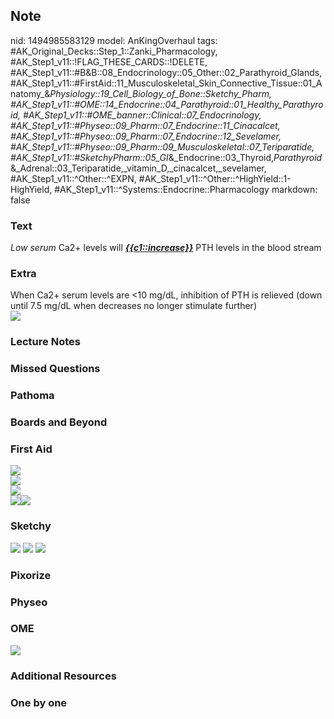## Note
nid: 1494985583129
model: AnKingOverhaul
tags: #AK_Original_Decks::Step_1::Zanki_Pharmacology, #AK_Step1_v11::!FLAG_THESE_CARDS::!DELETE, #AK_Step1_v11::#B&B::08_Endocrinology::05_Other::02_Parathyroid_Glands, #AK_Step1_v11::#FirstAid::11_Musculoskeletal_Skin_Connective_Tissue::01_Anatomy_&_Physiology::19_Cell_Biology_of_Bone::Sketchy_Pharm, #AK_Step1_v11::#OME::14_Endocrine::04_Parathyroid::01_Healthy_Parathyroid, #AK_Step1_v11::#OME_banner::Clinical::07_Endocrinology, #AK_Step1_v11::#Physeo::09_Pharm::07_Endocrine::11_Cinacalcet, #AK_Step1_v11::#Physeo::09_Pharm::07_Endocrine::12_Sevelamer, #AK_Step1_v11::#Physeo::09_Pharm::09_Musculoskeletal::07_Teriparatide, #AK_Step1_v11::#SketchyPharm::05_GI_&_Endocrine::03_Thyroid,_Parathyroid_&_Adrenal::03_Teriparatide,_vitamin_D,_cinacalcet,_sevelamer, #AK_Step1_v11::^Other::^EXPN, #AK_Step1_v11::^Other::^HighYield::1-HighYield, #AK_Step1_v11::^Systems::Endocrine::Pharmacology
markdown: false

### Text
<div>
  <div>
    <i>Low serum</i> Ca2+ levels will <u style=
    "font-style: italic;"><b>{{c1::increase}}</b></u> PTH levels in
    the blood stream
  </div>
</div>

### Extra
<div>
  When Ca2+ serum levels are <10 mg/dL, inhibition of PTH is
  relieved (down until 7.5 mg/dL when decreases no longer stimulate
  further)
</div>
<div><img src="screenshot%20(41).png"></div>

### Lecture Notes


### Missed Questions


### Pathoma


### Boards and Beyond


### First Aid
<img src="paste-83661667958787.jpg">
<div><img src="paste-83889301225475%20(1).jpg"></div>
<div><img src="paste-84520661417987%20(1).jpg"></div>
<div><img src="paste-18567143620611.jpg"><img src=
"paste-18670222835715.jpg"></div>

### Sketchy
<img src="paste-46699179409411.jpg"> <img src=
"Screen%20Shot%202020-01-28%20at%206.47.20%20PM.png"> <img src=
"Screen%20Shot%202020-01-28%20at%206.47.28%20PM.png">

### Pixorize


### Physeo


### OME
<div class="ome-widget">
  <a href=
  "https://onlinemeded.org/spa/endocrinology?ref=anki"><img src=
  "_OME_AnkiFlashcards_Topic_5.png"></a>
</div>

### Additional Resources


### One by one

